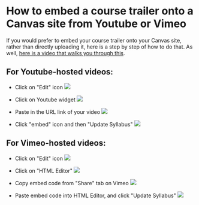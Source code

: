 # How to embed a course trailer onto a Canvas site from Youtube or Vimeo

If you would prefer to embed your course trailer onto your Canvas site, rather than directly uploading it, here is a step by step of how to do that. As well, [here is a video that walks you through this](https://youtu.be/dRbsDj1HzNI).

## For Youtube-hosted videos:

  * Click on "Edit" icon
![](https://files.slack.com/files-pri/T0HTW3H0V-F015T5WM62Z/directupload-gifs_001_360.gif?pub_secret=7740350d49)

  * Click on Youtube widget
![](https://files.slack.com/files-pri/T0HTW3H0V-F015UPWHPMY/embed-coursetrailer-canvas-gifs_001_360.gif?pub_secret=085607fc91)

  * Paste in the URL link of your video
![](https://files.slack.com/files-pri/T0HTW3H0V-F015TCS81AR/embed-coursetrailer-canvas-gifs_002_360.gif?pub_secret=6d48a83de0)
  * Click "embed" icon and then "Update Syllabus"
![](https://files.slack.com/files-pri/T0HTW3H0V-F015TDX2R4M/embed-coursetrailer-canvas-gifs_004a_360.gif?pub_secret=2f48b3ebf8)

## For Vimeo-hosted videos:
  * Click on "Edit" icon
![](https://files.slack.com/files-pri/T0HTW3H0V-F015T5WM62Z/directupload-gifs_001_360.gif?pub_secret=7740350d49)

  * Click on "HTML Editor"
![](https://files.slack.com/files-pri/T0HTW3H0V-F015V0N42M9/embed-coursetrailer-canvas-vimeo-gifs_001_360.gif?pub_secret=ad433a1ee5)

  * Copy embed code from "Share" tab on Vimeo
![](https://files.slack.com/files-pri/T0HTW3H0V-F015UPY1R5Y/embed-coursetrailer-canvas-vimeo-gifs_002_360.gif?pub_secret=9f6f57f60e)

  * Paste embed code into HTML Editor, and click "Update Syllabus"
![](https://files.slack.com/files-pri/T0HTW3H0V-F015N2DHFUN/embed-coursetrailer-canvas-vimeo-gifs_003_360.gif?pub_secret=4a08bf8552)
